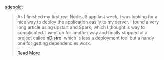<!--
id: 47449024706
link: http://blog.hengkiardo.com/post/47449024706/deploying-a-node-js-web-application-with-express-and
slug: deploying-a-node-js-web-application-with-express-and
date: Mon Apr 08 2013 17:57:05 GMT+0700 (WIT)
publish: 2013-04-08
tags: NodeJS, ExpressJS, javascript
title: Deploying a Node.JS web application with Express and nDistro
-->


[sdepold](http://blog.depold.com/post/2073407414/deploying-a-node-js-web-application-with-express-and):

> As I finished my first real Node.JS app last week, I was looking for a
> nice way to deploy the application easily to my server. I found a very
> long article using upstart and Spark, which I thought is way to
> complicated. I went on for another way and finally stopped at a
> project called [nDistro](http://github.com/visionmedia/ndistro), which
> is less a deployment tool but a handy one for getting dependencies
> work.
>
> [Read
> More](http://blog.depold.com/post/2073407414/deploying-a-node-js-web-application-with-express-and)

